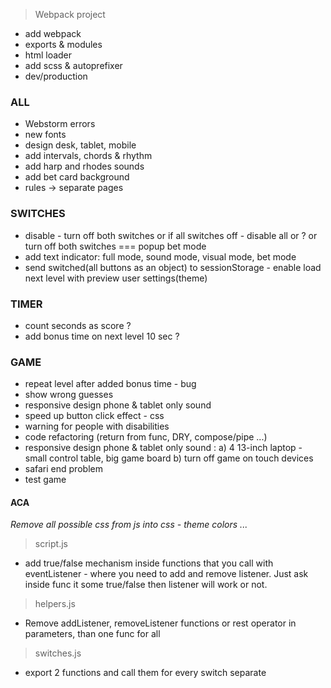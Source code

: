 > Webpack project
- add webpack
- exports & modules
- html loader
- add scss & autoprefixer
- dev/production

### ALL
- Webstorm errors
- new fonts
- design desk, tablet, mobile
- add intervals, chords & rhythm
- add harp and rhodes sounds
- add bet card background
- rules -> separate pages

### SWITCHES
- disable - turn off both switches or if all switches off - disable all or ? or turn off both switches === popup bet mode
- add text indicator: full mode, sound mode, visual mode, bet mode
- send switched(all buttons as an object) to sessionStorage - enable load next level with preview user settings(theme)

### TIMER
- count seconds as score ?
- add bonus time on next level 10 sec ?

### GAME
- repeat level after added bonus time - bug
- show wrong guesses
- responsive design phone & tablet only sound
- speed up button click effect - css
- warning for people with disabilities
- code refactoring (return from func, DRY, compose/pipe ...)
- responsive design phone & tablet only sound :
  a) 4 13-inch laptop - small control table, big game board
  b) turn off game on touch devices
- safari end problem
- test game

#### ACA
*Remove all possible css from js into css - theme colors ...*

> script.js
- add true/false mechanism inside functions that you call with eventListener - where
  you need to add and remove listener. Just ask inside func it some true/false then listener
  will work or not.

> helpers.js
- Remove addListener, removeListener functions or rest operator in parameters, than one func for all

> switches.js
- export 2 functions and call them for every switch separate
